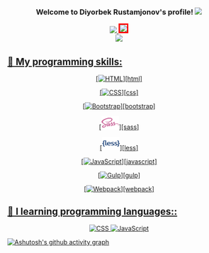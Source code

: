 <h3 align="center">
  Welcome to Diyorbek Rustamjonov's profile!
  <img src="https://media.giphy.com/media/hvRJCLFzcasrR4ia7z/giphy.gif" width="28">
</h3>

<div align="center">
  <a href="https://github.com/diyorbekrustamjonov">
  <img height="180em" src="https://github-readme-stats.vercel.app/api?username=diyorbekrustamjonov&show_icons=true&theme=dark&include_all_commits=true&count_private=true"/>
  <img height="180em" style="border:3px solid red;"src="https://github-readme-stats.vercel.app/api/top-langs/?username=diyorbekrustamjonov&layout=compact&langs_count=7&theme=dark"/>
</div>
<div align="center">
  <img src="https://raw.githubusercontent.com/diyorbekrustamjonov/diyorbekrustamjonov/output/github-contribution-grid-snake.svg" />
</div>

## 🔨 My programming skills:
<div style="display: inline_block" align="center">
  [<img alt="HTML" height="30" width="40" src="https://cdn.jsdelivr.net/gh/devicons/devicon/icons/html5/html5-original.svg">][html]
  
  [<img alt="CSS" height="30" width="40" src="https://cdn.jsdelivr.net/gh/devicons/devicon/icons/css3/css3-original.svg">][css]
  
  [<img alt="Bootstrap" height="30" width="40" src="https://cdn.jsdelivr.net/gh/devicons/devicon/icons/bootstrap/bootstrap-original.svg">][bootstrap]
  
  [<img  alt="SASS" height="30" width="40" src="https://github.com/devicons/devicon/blob/v2.14.0/icons/sass/sass-original.svg">][sass]
  
  [<img alt="SCSS" height="30" width="40" src="https://github.com/devicons/devicon/blob/v2.14.0/icons/less/less-plain-wordmark.svg">][less]
  
  [<img alt="JavaScript" height="30" width="40" src="https://cdn.jsdelivr.net/gh/devicons/devicon/icons/javascript/javascript-original.svg">][javascript]
  
  [<img alt="Gulp" height="30" width="40" src="https://cdn.jsdelivr.net/gh/devicons/devicon/icons/gulp/gulp-plain.svg">][gulp]
  
  [<img alt="Webpack" height="30" width="40" src="https://cdn.jsdelivr.net/gh/devicons/devicon/icons/webpack/webpack-original.svg">][webpack]
  
</div>

  
## 🔨 I learning programming languages::
<div style="display: inline_block" align="center">
  <img alt="CSS" height="30" width="40" src="https://cdn.jsdelivr.net/gh/devicons/devicon/icons/css3/css3-original.svg">

  <img alt="JavaScript" height="30" width="40" src="https://cdn.jsdelivr.net/gh/devicons/devicon/icons/javascript/javascript-original.svg">
   
</div>
  
[![Ashutosh's github activity graph](https://activity-graph.herokuapp.com/graph?username=diyorbekrustamjonov&bg_color=000000&color=36bcf7&line=36bcf7&point=ffffff&area=true&hide_border=true)](https://github.com/ashutosh00710/github-readme-activity-graph)

